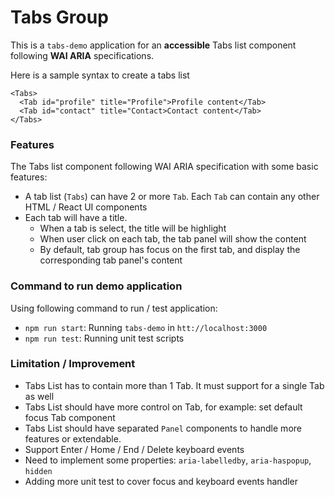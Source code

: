 # Tabs Group

This is a `tabs-demo` application for an **accessible** Tabs list component following **WAI ARIA** specifications.

Here is a sample syntax to create a tabs list

```
<Tabs>
  <Tab id="profile" title="Profile">Profile content</Tab>
  <Tab id="contact" title="Contact>Contact content</Tab>
</Tabs>
```

### Features

The Tabs list component following WAI ARIA specification with some basic features:

- A tab list (`Tabs`) can have 2 or more `Tab`. Each `Tab` can contain any other HTML / React UI components 
- Each tab will have a title. 
  - When a tab is select, the title will be highlight
  - When user click on each tab, the tab panel will show the content
  - By default, tab group has focus on the first tab, and display the corresponding tab panel's content

### Command to run demo application

Using following command to run / test application:

- `npm run start`: Running `tabs-demo` in `htt://localhost:3000`
- `npm run test`: Running unit test scripts
### Limitation / Improvement

- Tabs List has to contain more than 1 Tab. It must support for a single Tab as well
- Tabs List should have more control on Tab, for example: set default focus Tab component
- Tabs List should have separated `Panel` components to handle more features or extendable.
- Support Enter / Home / End / Delete keyboard events
- Need to implement some properties: `aria-labelledby`, `aria-haspopup`, `hidden`
- Adding more unit test to cover focus and keyboard events handler